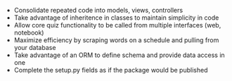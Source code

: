 - Consolidate repeated code into models, views, controllers
- Take advantage of inheritence in classes to maintain simplicity in code
- Allow core quiz functionality to be called from multiple interfaces (web, notebook)
- Maximize efficiency by scraping words on a schedule and pulling from your database 
- Take advantage of an ORM to define schema and provide data access in one
- Complete the setup.py fields as if the package would be published 